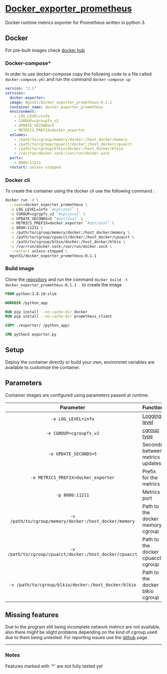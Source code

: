 # [Docker_exporter_prometheus](https://github.com/MGvn51/Docker_exporter_prometheus.git)

Docker runtime metrics exporter for Prometheus written in python 3.

## Docker
For pre-built images check [docker hub](https://hub.docker.com/r/mgvn51/docker_exporter_prometheus)

### Docker-compose\*
In order to use docker-compose copy the following code to a file called `docker-compose.yml` and run the command `docker-compose up`
```yml
version: "2.1"
services:
  docker-exporter:
  image: mgvn51/docker_exporter_prometheus:0.1.1
  container_name: docker_exporter_prometheus
  environment:
    - LOG_LEVEL=info
	- CGROUP=cgroupfs_v2
	- UPDATE_SECONDS=5
	- METRICS_PREFIX=docker_exporter
  volumes:
    - /path/to/cgroup/memory/docker:/host_docker/memory
	- /path/to/cgroup/cpuacct/docker:/host_docker/cpuacct
	- /path/to/cgroup/blkio/docker:/host_docker/blkio
	- /var/run/docker.sock:/var/run/docker.sock
  ports:
    - 8080:11211
  restart: unless-stopped
```

### Docker cli
To create the container using the docker cli use the following command : 
```bash
docker run -d \
  --name=docker_exporter_prometheus \
  -e LOG_LEVEL=info `#optional` \
  -e CGROUP=cgropfs_v2 `#optional` \
  -e UPDATE_SECONDS=5 `#optional` \
  -e METRICS_PREFIX=docker_exporter `#optional` \
  -p 8080:11211 \
  -v /path/to/cgroup/memory/docker:/host_docker/memory \
  -v /path/to/cgroup/cpuacct/docker:/host_docker/cpuacct \
  -v /path/to/cgroup/blkio/docker:/host_docker/blkio \
  -v /var/run/docker.sock:/var/run/docker.sock \
  --restart unless-stopped \
  mgvn51/docker_exporter_prometheus:0.1.1
```

### Build image
Clone the [repository](https://github.com/MGvn51/Docker_exporter_prometheus.git) and run the command `docker build -t docker_exporter_prometheus:0.1.1 .` to create the image
```dockerfile
FROM python:3.8.10-slim

WORKDIR /python_app

RUN pip install --no-cache-dir docker
RUN pip install --no-cache-dir prometheus_client

COPY ./exporter/ /python_app/

CMD python3 exporter.py
```

## Setup
Deploy the container directly or build your own, environmet variables are available to customize the container.

## Parameters
Container images are configured using parameters passed at runtime.

| Parameter | Function |
| :---: | --- |
| `-e LOG_LEVEL=info` | [Logging level](https://docs.python.org/3/howto/logging.html#when-to-use-logging) |
| `-e CGROUP=cgroupfs_v2` | [cgroup type](https://docs.docker.com/config/containers/runmetrics/#find-the-cgroup-for-a-given-container) |
| `-e UPDATE_SECONDS=5` | Seconds between metrics updates |
| `-e METRICS_PREFIX=docker_exporter` | Prefix for the metrics |
| `-p 8080:11211` | Metrics port |
|  `-v /path/to/cgroup/memory/docker:/host_docker/memory` | Path to the docker memory cgroup |
| `-v /path/to/cgroup/cpuacct/docker:/host_docker/cpuacct` | Path to the docker cpuacct cgroup|
|  `-v /path/to/cgroup/blkio/docker:/host_docker/blkio` | Path to the docker blkio cgroup |

## Missing features
Due to the program still being incomplete network metrics are not available, also there might be slight problems depending on the kind of cgroup used due to them being untested.
For reporting issues use the [github](https://github.com/MGvn51/Docker_exporter_prometheus.git) page.

---
### Notes
Features marked with '\*' are not fully tested yet